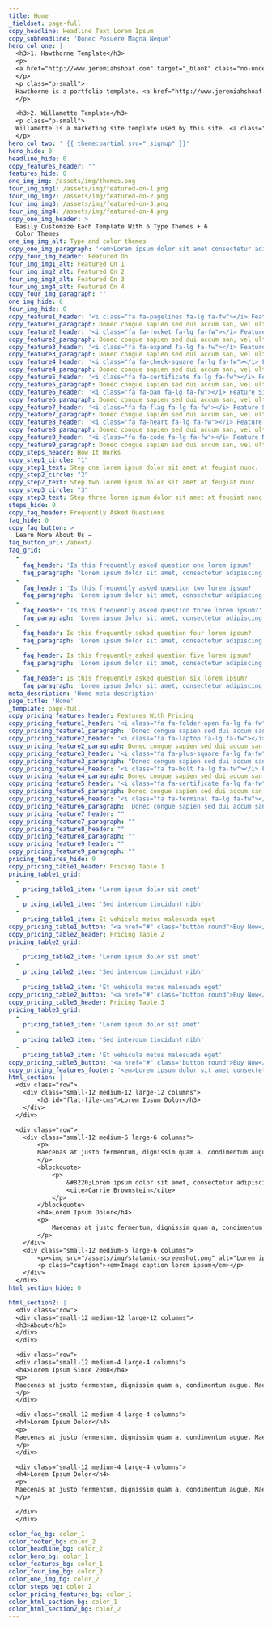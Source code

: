 ```yaml
---
title: Home
_fieldset: page-full
copy_headline: Headline Text Lorem Ipsum
copy_subheadline: 'Donec Posuere Magna Neque'
hero_col_one: |
  <h3>1. Hawthorne Template</h3>
  <p>
  <a href="http://www.jeremiahshoaf.com" target="_blank" class="no-underline"><img src="/assets/img/screenshots.png" alt="Hawthorne Template" /></a>
  </p>
  <p class="p-small">
  Hawthorne is a portfolio template. <a href="http://www.jeremiahshoaf.com" target="_blank">View a live site</a>.
  </p>

  <h3>2. Willamette Template</h3>
  <p class="p-small">
  Willamette is a marketing site template used by this site. <a class="changeThemeLink">Change the theme</a>.
  </p>
hero_col_two: ' {{ theme:partial src="_signup" }}'
hero_hide: 0
headline_hide: 0
copy_features_header: ""
features_hide: 0
one_img_img: /assets/img/themes.png
four_img_img1: /assets/img/featured-on-1.png
four_img_img2: /assets/img/featured-on-2.png
four_img_img3: /assets/img/featured-on-3.png
four_img_img4: /assets/img/featured-on-4.png
copy_one_img_header: >
  Easily Customize Each Template With 6 Type Themes + 6
  Color Themes
one_img_img_alt: Type and color themes
copy_one_img_paragraph: '<em>Lorem ipsum dolor sit amet consectetur adipiscing elit posuere magna neque</em>'
copy_four_img_header: Featured On
four_img_img1_alt: Featured On 1
four_img_img2_alt: Featured On 2
four_img_img3_alt: Featured On 3
four_img_img4_alt: Featured On 4
copy_four_img_paragraph: ""
one_img_hide: 0
four_img_hide: 0
copy_feature1_header: '<i class="fa fa-pagelines fa-lg fa-fw"></i> Feature One'
copy_feature1_paragraph: Donec congue sapien sed dui accum san, vel ultri cies purus tempor. Aenean egestas rhoncus ornare tempor.
copy_feature2_header: '<i class="fa fa-rocket fa-lg fa-fw"></i> Feature Two'
copy_feature2_paragraph: Donec congue sapien sed dui accum san, vel ultri cies purus tempor. Aenean egestas rhoncus ornare tempor.
copy_feature3_header: '<i class="fa fa-expand fa-lg fa-fw"></i> Feature Three'
copy_feature3_paragraph: Donec congue sapien sed dui accum san, vel ultri cies purus tempor. Aenean egestas rhoncus ornare tempor.
copy_feature4_header: '<i class="fa fa-check-square fa-lg fa-fw"></i> Feature Four'
copy_feature4_paragraph: Donec congue sapien sed dui accum san, vel ultri cies purus tempor. Aenean egestas rhoncus ornare tempor.
copy_feature5_header: '<i class="fa fa-certificate fa-lg fa-fw"></i> Feature Five'
copy_feature5_paragraph: Donec congue sapien sed dui accum san, vel ultri cies purus tempor. Aenean egestas rhoncus ornare tempor.
copy_feature6_header: '<i class="fa fa-ban fa-lg fa-fw"></i> Feature Six'
copy_feature6_paragraph: Donec congue sapien sed dui accum san, vel ultri cies purus tempor. Aenean egestas rhoncus ornare tempor.
copy_feature7_header: '<i class="fa fa-flag fa-lg fa-fw"></i> Feature Seven'
copy_feature7_paragraph: Donec congue sapien sed dui accum san, vel ultri cies purus tempor. Aenean egestas rhoncus ornare tempor.
copy_feature8_header: '<i class="fa fa-heart fa-lg fa-fw"></i> Feature Eight'
copy_feature8_paragraph: Donec congue sapien sed dui accum san, vel ultri cies purus tempor. Aenean egestas rhoncus ornare tempor.
copy_feature9_header: '<i class="fa fa-code fa-lg fa-fw"></i> Feature Nine'
copy_feature9_paragraph: Donec congue sapien sed dui accum san, vel ultri cies purus tempor. Aenean egestas rhoncus ornare tempor.
copy_steps_header: How It Works
copy_step1_circle: "1"
copy_step1_text: Step one lorem ipsum dolor sit amet at feugiat nunc.
copy_step2_circle: "2"
copy_step2_text: Step two lorem ipsum dolor sit amet at feugiat nunc.
copy_step3_circle: "3"
copy_step3_text: Step three lorem ipsum dolor sit amet at feugiat nunc.
steps_hide: 0
copy_faq_header: Frequently Asked Questions
faq_hide: 0
copy_faq_button: >
  Learn More About Us →
faq_button_url: /about/
faq_grid:
  -
    faq_header: 'Is this frequently asked question one lorem ipsum?'
    faq_paragraph: "Lorem ipsum dolor sit amet, consectetur adipiscing elit. Nunc euismod elit consectetur, eleifend turpis in, volutpat tortor. In laoreet ipsum sem, at feugiat mauris placerat ac."
  -
    faq_header: 'Is this frequently asked question two lorem ipsum?'
    faq_paragraph: 'Lorem ipsum dolor sit amet, consectetur adipiscing elit. Nunc euismod elit consectetur, eleifend turpis in, volutpat tortor. In laoreet ipsum sem, at feugiat mauris placerat ac.'
  -
    faq_header: 'Is this frequently asked question three lorem ipsum?'
    faq_paragraph: 'Lorem ipsum dolor sit amet, consectetur adipiscing elit. Nunc euismod elit consectetur, eleifend turpis in, volutpat tortor. In laoreet ipsum sem, at feugiat mauris placerat ac.'
  -
    faq_header: Is this frequently asked question four lorem ipsum?
    faq_paragraph: 'Lorem ipsum dolor sit amet, consectetur adipiscing elit. Nunc euismod elit consectetur, eleifend turpis in, volutpat tortor. In laoreet ipsum sem, at feugiat mauris placerat ac.'
  -
    faq_header: Is this frequently asked question five lorem ipsum?
    faq_paragraph: 'Lorem ipsum dolor sit amet, consectetur adipiscing elit. Nunc euismod elit consectetur, eleifend turpis in, volutpat tortor. In laoreet ipsum sem, at feugiat mauris placerat ac.'
  -
    faq_header: Is this frequently asked question six lorem ipsum?
    faq_paragraph: 'Lorem ipsum dolor sit amet, consectetur adipiscing elit. Nunc euismod elit consectetur, eleifend turpis in, volutpat tortor. In laoreet ipsum sem, at feugiat mauris placerat ac.'
meta_description: 'Home meta description'
page_title: 'Home'
_template: page-full
copy_pricing_features_header: Features With Pricing
copy_pricing_feature1_header: '<i class="fa fa-folder-open fa-lg fa-fw"></i> Feature One'
copy_pricing_feature1_paragraph: 'Donec congue sapien sed dui accum san, vel ultri cies purus tempor. Aenean egestas rhoncus ornare tempor.'
copy_pricing_feature2_header: '<i class="fa fa-laptop fa-lg fa-fw"></i> Feature Two'
copy_pricing_feature2_paragraph: Donec congue sapien sed dui accum san, vel ultri cies purus tempor. Aenean egestas rhoncus ornare tempor.
copy_pricing_feature3_header: '<i class="fa fa-plus-square fa-lg fa-fw"></i> Feature Three'
copy_pricing_feature3_paragraph: "Donec congue sapien sed dui accum san, vel ultri cies purus tempor. Aenean egestas rhoncus ornare tempor."
copy_pricing_feature4_header: '<i class="fa fa-bolt fa-lg fa-fw"></i> Feature Four'
copy_pricing_feature4_paragraph: Donec congue sapien sed dui accum san, vel ultri cies purus tempor. Aenean egestas rhoncus ornare tempor.
copy_pricing_feature5_header: '<i class="fa fa-certificate fa-lg fa-fw"></i> Feature Five'
copy_pricing_feature5_paragraph: Donec congue sapien sed dui accum san, vel ultri cies purus tempor. Aenean egestas rhoncus ornare tempor.
copy_pricing_feature6_header: '<i class="fa fa-terminal fa-lg fa-fw"></i> Feature Six'
copy_pricing_feature6_paragraph: 'Donec congue sapien sed dui accum san, vel ultri cies purus tempor. Aenean egestas rhoncus ornare tempor.'
copy_pricing_feature7_header: ""
copy_pricing_feature7_paragraph: ""
copy_pricing_feature8_header: ""
copy_pricing_feature8_paragraph: ""
copy_pricing_feature9_header: ""
copy_pricing_feature9_paragraph: ""
pricing_features_hide: 0
copy_pricing_table1_header: Pricing Table 1
pricing_table1_grid:
  -
    pricing_table1_item: 'Lorem ipsum dolor sit amet'
  -
    pricing_table1_item: 'Sed interdum tincidunt nibh'
  -
    pricing_table1_item: Et vehicula metus malesuada eget
copy_pricing_table1_button: '<a href="#" class="button round">Buy Now</a>'
copy_pricing_table2_header: Pricing Table 2
pricing_table2_grid:
  -
    pricing_table2_item: 'Lorem ipsum dolor sit amet'
  -
    pricing_table2_item: 'Sed interdum tincidunt nibh'
  -
    pricing_table2_item: 'Et vehicula metus malesuada eget'
copy_pricing_table2_button: '<a href="#" class="button round">Buy Now</a>'
copy_pricing_table3_header: Pricing Table 3
pricing_table3_grid:
  -
    pricing_table3_item: 'Lorem ipsum dolor sit amet'
  -
    pricing_table3_item: 'Sed interdum tincidunt nibh'
  -
    pricing_table3_item: 'Et vehicula metus malesuada eget'
copy_pricing_table3_button: '<a href="#" class="button round">Buy Now</a>'
copy_pricing_features_footer: '<em>Lorem ipsum dolor sit amet consectetur adipiscing elit posuere magna neque</em>'
html_section: |
  <div class="row">
  	<div class="small-12 medium-12 large-12 columns">
  		<h3 id="flat-file-cms">Lorem Ipsum Dolor</h3>
  	</div>
  </div>

  <div class="row">
  	<div class="small-12 medium-6 large-6 columns">
  		<p>
  		Maecenas at justo fermentum, dignissim quam a, condimentum augue. Maecenas sed turpis id nisi mollis ornare sed sit amet massa. Praesent varius rutrum magna, eu interdum tortor commodo eu. Ut at elit sagittis, malesuada orci eget, dapibus sapien. Vestibulum ante ipsum primis in faucibus orci luctus et ultrices posuere cubilia Curae; Vestibulum ac nunc ac velit interdum mollis. Donec id tortor vitae risus pharetra iaculis.
  		</p>
  		<blockquote>
			<p>
				&#8220;Lorem ipsum dolor sit amet, consectetur adipiscing elit. Donec ac ante arcu, quis auctor sapien. Morbi magna leo, dapibus a pulvinar et, pharetra scelerisque felis. Mauris massa magna, gravida vitae convallis sagittis, sagittis ac ipsum. Integer arcu justo, vehicula vel accumsan ac, venenatis in massa. Curabitur in dui in urna interdum ullamcorper. Pellentesque ut imperdiet libero.&#8221;
				<cite>Carrie Brownstein</cite>
			</p>
		</blockquote>
  		<h4>Lorem Ipsum Dolor</h4>
  		<p>
  			Maecenas at justo fermentum, dignissim quam a, condimentum augue. Maecenas sed turpis id nisi mollis ornare sed sit amet massa. Praesent varius rutrum magna, eu interdum tortor commodo eu. Ut at elit sagittis, malesuada orci eget, dapibus sapien. Vestibulum ante ipsum primis in faucibus orci luctus.
  		</p>
  	</div>
  	<div class="small-12 medium-6 large-6 columns">
  		<p><img src="/assets/img/statamic-screenshot.png" alt="Lorem ipsum" /></p>
  		<p class="caption"><em>Image caption lorem ipsum</em></p>
  	</div>
  </div>
html_section_hide: 0

html_section2: |
  <div class="row">
  <div class="small-12 medium-12 large-12 columns">
  <h3>About</h3>
  </div>
  </div>

  <div class="row">
  <div class="small-12 medium-4 large-4 columns">
  <h4>Lorem Ipsum Since 2008</h4>
  <p>
  Maecenas at justo fermentum, dignissim quam a, condimentum augue. Maecenas sed turpis id nisi mollis ornare sed sit amet massa. Praesent varius rutrum magna, eu interdum tortor commodo eu. Ut at elit sagittis, malesuada orci eget, dapibus sapien. Vestibulum ante ipsum primis in faucibus orci luctus.
  </p>
  </div>

  <div class="small-12 medium-4 large-4 columns">
  <h4>Lorem Ipsum Dolor</h4>
  <p>
  Maecenas at justo fermentum, dignissim quam a, condimentum augue. Maecenas sed turpis id nisi mollis ornare sed sit amet massa. Praesent varius rutrum magna, eu interdum tortor commodo eu. Ut at elit sagittis, malesuada orci eget, dapibus sapien. Vestibulum ante ipsum primis in faucibus orci luctus.
  </p>
  </div>

  <div class="small-12 medium-4 large-4 columns">
  <h4>Lorem Ipsum Dolor</h4>
  <p>
  Maecenas at justo fermentum, dignissim quam a, condimentum augue. Maecenas sed turpis id nisi mollis ornare sed sit amet massa. Praesent varius rutrum magna, eu interdum tortor commodo eu. Ut at elit sagittis, malesuada orci eget, dapibus sapien. Vestibulum ante ipsum primis in faucibus orci luctus.
  </p>

  </div>
  </div>

color_faq_bg: color_1
color_footer_bg: color_2
color_headline_bg: color_2
color_hero_bg: color_1
color_features_bg: color_1
color_four_img_bg: color_2
color_one_img_bg: color_2
color_steps_bg: color_2
color_pricing_features_bg: color_1
color_html_section_bg: color_1
color_html_section2_bg: color_2
---
```

































































































































